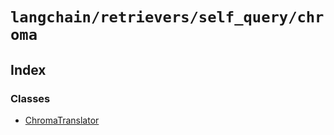 `langchain/retrievers/self_query/chroma`
========================================

Index[​](#index "Direct link to Index")
---------------------------------------

### Classes[​](#classes "Direct link to Classes")

*   [ChromaTranslator](/docs/api/retrievers_self_query_chroma/classes/ChromaTranslator)